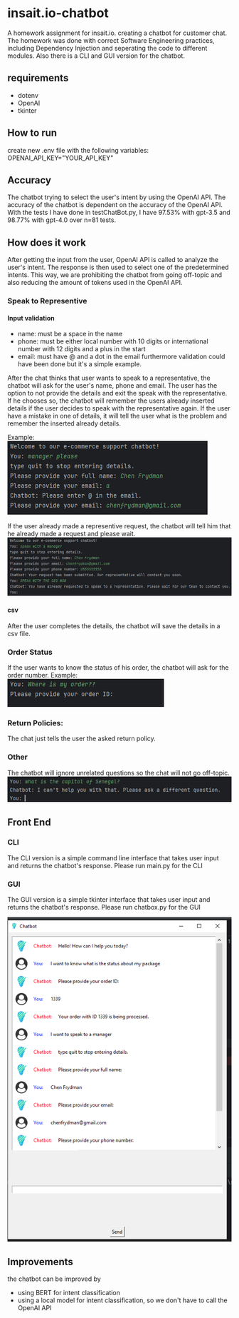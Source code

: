 # insait.io-chatbot
A homework assignment for insait.io. creating a chatbot for customer chat.
The homework was done with correct Software Engineering practices, including Dependency Injection and seperating the code to different modules.
Also there is a CLI and GUI version for the chatbot.

## requirements
- dotenv
- OpenAI
- tkinter

## How to run
create new .env file with the following variables:
OPENAI_API_KEY="YOUR_API_KEY"

## Accuracy
The chatbot trying to select the user's intent by using the OpenAI API. The accuracy of the chatbot is dependent on the accuracy of the OpenAI API.
With the tests I have done in testChatBot.py, I have  97.53% with gpt-3.5 and 98.77% with gpt-4.0 over n=81 tests.


## How does it work
After getting the input from the user, OpenAI API is called to analyze the user's intent. The response is then used to select one of the predetermined intents.
This way, we are prohibiting the chatbot from going off-topic and also reducing the amount of tokens used in the OpenAI API.

### Speak to Representive

#### Input validation
- name: must be a space in the name
- phone: must be either local number with 10 digits or international number with 12 digits and a plus in the start
- email: must have @ and a dot in the email
furthermore validation could have been done but it's a simple example.

After the chat thinks that user wants to speak to a representative, the chatbot will ask for the user's name, phone and email.
The user has the option to not provide the details and exit the speak with the representative.
If he chooses so, the chatbot will remember the users already inserted details if the user decides to speak with the representative again.
If the user have a mistake in one of details, it will tell the user what is the problem and remember the inserted already details.

Example:</br>
![img.png](readme_images/img.png)

If the user already made a representive request, the chatbot will tell him that he already made a request and please wait.
![img_4.png](readme_images/img_4.png)

#### csv
After the user completes the details, the chatbot will save the details in a csv file.

### Order Status
If the user wants to know the status of his order, the chatbot will ask for the order number.
Example:</br>
![img_1.png](readme_images/img_1.png)

### Return Policies:
The chat just tells the user the asked return policy.

### Other
The chatbot will ignore unrelated questions so the chat will not go off-topic.
![img_5.png](readme_images/img_5.png)


## Front End
### CLI
The CLI version is a simple command line interface that takes user input and returns the chatbot's response.
Please run main.py for the CLI 

### GUI
The GUI version is a simple tkinter interface that takes user input and returns the chatbot's response.
Please run chatbox.py for the GUI

![img_3.png](readme_images/img_3.png)


## Improvements
the chatbot can be improved by
- using BERT for intent classification
- using a local model for intent classification, so we don't have to call the OpenAI API